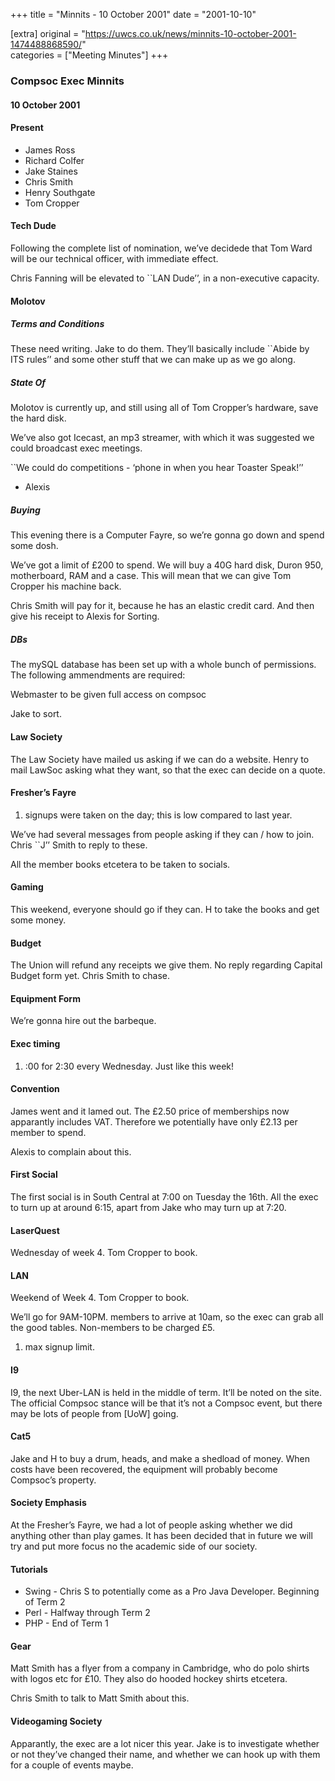 +++
title = "Minnits - 10 October 2001"
date = "2001-10-10"

[extra]
original = "https://uwcs.co.uk/news/minnits-10-october-2001-1474488868590/"    
categories = ["Meeting Minutes"]
+++

### Compsoc Exec Minnits

#### 10 October 2001

#### Present

  - James Ross
  - Richard Colfer
  - Jake Staines
  - Chris Smith
  - Henry Southgate
  - Tom Cropper

#### Tech Dude

Following the complete list of nomination, we’ve decidede that Tom Ward will be our technical officer, with immediate effect.

Chris Fanning will be elevated to \`\`LAN Dude’’, in a non-executive capacity.

#### Molotov

##### Terms and Conditions

These need writing. Jake to do them. They’ll basically include \`\`Abide by ITS rules’’ and some other stuff that we can make up as we go along.

##### State Of

Molotov is currently up, and still using all of Tom Cropper’s hardware, save the hard disk.

We’ve also got Icecast, an mp3 streamer, with which it was suggested we could broadcast exec meetings.

\`\`We could do competitions - ‘phone in when you hear Toaster Speak\!’’

  - Alexis

##### Buying

This evening there is a Computer Fayre, so we’re gonna go down and spend some dosh.

We’ve got a limit of £200 to spend. We will buy a 40G hard disk, Duron 950, motherboard, RAM and a case. This will mean that we can give Tom Cropper his machine back.

Chris Smith will pay for it, because he has an elastic credit card. And then give his receipt to Alexis for Sorting.

##### DBs

The mySQL database has been set up with a whole bunch of permissions. The following ammendments are required:

Webmaster to be given full access on compsoc

Jake to sort.

#### Law Society

The Law Society have mailed us asking if we can do a website. Henry to mail LawSoc asking what they want, so that the exec can decide on a quote.

#### Fresher’s Fayre

1.  signups were taken on the day; this is low compared to last year.

We’ve had several messages from people asking if they can / how to join. Chris \`\`J’’ Smith to reply to these.

All the member books etcetera to be taken to socials.

#### Gaming

This weekend, everyone should go if they can. H to take the books and get some money.

#### Budget

The Union will refund any receipts we give them. No reply regarding Capital Budget form yet. Chris Smith to chase.

#### Equipment Form

We’re gonna hire out the barbeque.

#### Exec timing

1.  :00 for 2:30 every Wednesday. Just like this week\!

#### Convention

James went and it lamed out. The £2.50 price of memberships now apparantly includes VAT. Therefore we potentially have only £2.13 per member to spend.

Alexis to complain about this.

#### First Social

The first social is in South Central at 7:00 on Tuesday the 16th. All the exec to turn up at around 6:15, apart from Jake who may turn up at 7:20.

#### LaserQuest

Wednesday of week 4. Tom Cropper to book.

#### LAN

Weekend of Week 4. Tom Cropper to book.

We’ll go for 9AM-10PM. members to arrive at 10am, so the exec can grab all the good tables. Non-members to be charged £5.

1.  max signup limit.

#### I9

I9, the next Uber-LAN is held in the middle of term. It’ll be noted on the site. The official Compsoc stance will be that it’s not a Compsoc event, but there may be lots of people from \[UoW\] going.

#### Cat5

Jake and H to buy a drum, heads, and make a shedload of money. When costs have been recovered, the equipment will probably become Compsoc’s property.

#### Society Emphasis

At the Fresher’s Fayre, we had a lot of people asking whether we did anything other than play games. It has been decided that in future we will try and put more focus no the academic side of our society.

#### Tutorials

  - Swing - Chris S to potentially come as a Pro Java Developer. Beginning of Term 2
  - Perl - Halfway through Term 2
  - PHP - End of Term 1

#### Gear

Matt Smith has a flyer from a company in Cambridge, who do polo shirts with logos etc for £10. They also do hooded hockey shirts etcetera.

Chris Smith to talk to Matt Smith about this.

#### Videogaming Society

Apparantly, the exec are a lot nicer this year. Jake is to investigate whether or not they’ve changed their name, and whether we can hook up with them for a couple of events maybe.
